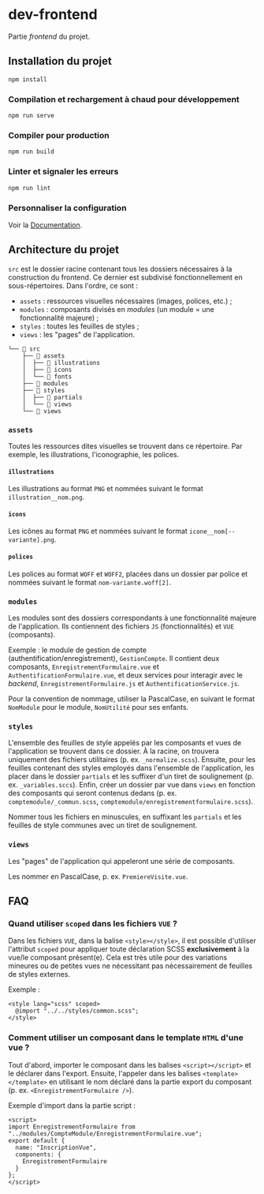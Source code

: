 # dev-frontend
Partie *frontend* du projet.

## Installation du projet
```
npm install
```

### Compilation et rechargement à chaud pour développement
```
npm run serve
```

### Compiler pour production
```
npm run build
```

### Linter et signaler les erreurs
```
npm run lint
```

### Personnaliser la configuration
Voir la [Documentation](https://cli.vuejs.org/config/).

## Architecture du projet

`src` est le dossier racine contenant tous les dossiers nécessaires à la construction du frontend. Ce dernier est subdivisé fonctionnellement en sous-répertoires. Dans l'ordre, ce sont :
- `assets` : ressources visuelles nécessaires (images, polices, etc.) ;
- `modules` : composants divisés en *modules* (un module = une fonctionnalité majeure) ;
- `styles` : toutes les feuilles de styles ;
- `views` : les "pages" de l'application.

```
└──  src
    ├──  assets
    │  ├──  illustrations
    │  ├──  icons
    │  └──  fonts
    ├──  modules
    ├──  styles
    │  ├──  partials
    │  └──  views
    └──  views
```

### `assets`
Toutes les ressources dites visuelles se trouvent dans ce répertoire. Par exemple, les illustrations, l'iconographie, les polices.

#### `illustrations`
Les illustrations au format `PNG` et nommées suivant le format `illustration__nom.png`.
#### `icons`
Les icônes au format `PNG` et nommées suivant le format `icone__nom[--variante].png`.
#### `polices`
Les polices au format `WOFF` et `WOFF2`, placées dans un dossier par police et nommées suivant le format `nom-variante.woff[2]`.

### `modules`
Les modules sont des dossiers correspondants à une fonctionnalité majeure de l'application. Ils contiennent des fichiers `JS` (fonctionnalités) et `VUE` (composants).

Exemple : le module de gestion de compte (authentification/enregistrement), `GestionCompte`. Il contient deux composants, `EnregistrementFormulaire.vue` et `AuthentificationFormulaire.vue`, et deux services pour interagir avec le *backend*, `EnregistrementFormulaire.js` et `AuthentificationService.js`.

Pour la convention de nommage, utiliser la PascalCase, en suivant le format `NomModule` pour le module, `NomUtilité` pour ses enfants.

### `styles`
L'ensemble des feuilles de style appelés par les composants et vues de l'application se trouvent dans ce dossier. À la racine, on trouvera uniquement des fichiers utilitaires (p. ex. `_normalize.scss`). Ensuite, pour les feuilles contenant des styles employés dans l'ensemble de l'application, les placer dans le dossier `partials` et les suffixer d'un tiret de soulignement (p. ex. `_variables.sccs`). Enfin, créer un dossier par vue dans `views` en fonction des composants qui seront contenus dedans (p. ex. `comptemodule/_commun.scss`, `comptemodule/enregistrementformulaire.scss`).

Nommer tous les fichiers en minuscules, en suffixant les `partials` et les feuilles de style communes avec un tiret de soulignement.

### `views`
Les "pages" de l'application qui appeleront une série de composants.

Les nommer en PascalCase, p. ex. `PremiereVisite.vue`.

## FAQ
### Quand utiliser `scoped` dans les fichiers `VUE` ?
Dans les fichiers `VUE`, dans la balise `<style></style>`, il est possible d'utiliser l'attribut `scoped` pour appliquer toute déclaration SCSS **exclusivement** à la vue/le composant présent(e). Cela est très utile pour des variations mineures ou de petites vues ne nécessitant pas nécessairement de feuilles de styles externes.

Exemple :
```vue
<style lang="scss" scoped>
  @import "../../styles/common.scss";
</style>
```

### Comment utiliser un composant dans le template `HTML` d'une vue ?
Tout d'abord, importer le composant dans les balises `<script></script>` et le déclarer dans l'export. Ensuite, l'appeler dans les balises `<template></template>` en utilisant le nom déclaré dans la partie export du composant (p. ex. `<EnregistrementFormulaire />`).

Exemple d'import dans la partie script :
```vue
<script>
import EnregistrementFormulaire from "../modules/CompteModule/EnregistrementFormulaire.vue";
export default {
  name: "InscriptionVue",
  components: {
    EnregistrementFormulaire
  }
};
</script>
```
